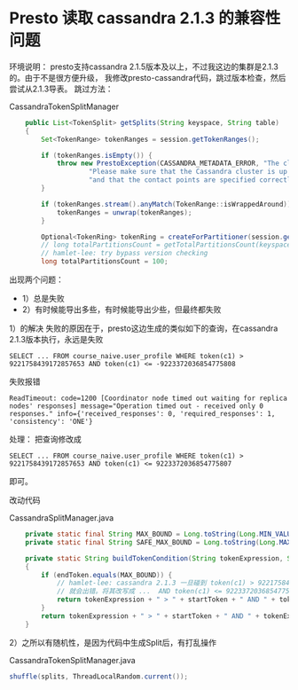 # Presto 读取 cassandra 2.1.3 的兼容性问题

环境说明：
presto支持cassandra 2.1.5版本及以上，不过我这边的集群是2.1.3的。由于不是很方便升级，
我修改presto-cassandra代码，跳过版本检查，然后尝试从2.1.3导表。
跳过方法：

CassandraTokenSplitManager
```java
    public List<TokenSplit> getSplits(String keyspace, String table)
    {
        Set<TokenRange> tokenRanges = session.getTokenRanges();

        if (tokenRanges.isEmpty()) {
            throw new PrestoException(CASSANDRA_METADATA_ERROR, "The cluster metadata is not available. " +
                    "Please make sure that the Cassandra cluster is up and running, " +
                    "and that the contact points are specified correctly.");
        }

        if (tokenRanges.stream().anyMatch(TokenRange::isWrappedAround)) {
            tokenRanges = unwrap(tokenRanges);
        }

        Optional<TokenRing> tokenRing = createForPartitioner(session.getPartitioner());
        // long totalPartitionsCount = getTotalPartitionsCount(keyspace, table);
        // hamlet-lee: try bypass version checking
        long totalPartitionsCount = 100;
```


出现两个问题：
* 1）总是失败
* 2）有时候能导出多些，有时候能导出少些，但最终都失败


1）的解决
失败的原因在于，presto这边生成的类似如下的查询，在cassandra 2.1.3版本执行，永远是失败

```
SELECT ... FROM course_naive.user_profile WHERE token(c1) > 9221758439172857653 AND token(c1) <= -9223372036854775808
```

失败报错
```
ReadTimeout: code=1200 [Coordinator node timed out waiting for replica nodes' responses] message="Operation timed out - received only 0 responses." info={'received_responses': 0, 'required_responses': 1, 'consistency': 'ONE'}
```

处理：
把查询修改成
```
SELECT ... FROM course_naive.user_profile WHERE token(c1) > 9221758439172857653 AND token(c1) <= 9223372036854775807
```
即可。

改动代码

CassandraSplitManager.java
```java
    private static final String MAX_BOUND = Long.toString(Long.MIN_VALUE);
    private static final String SAFE_MAX_BOUND = Long.toString(Long.MAX_VALUE);

    private static String buildTokenCondition(String tokenExpression, String startToken, String endToken)
    {
        if (endToken.equals(MAX_BOUND)) {
            // hamlet-lee: cassandra 2.1.3 一旦碰到 token(c1) > 9221758439172857653 AND token(c1) <= -9223372036854775808
            // 就会出错。将其改写成 ...  AND token(c1) <= 9223372036854775807 就能成功
            return tokenExpression + " > " + startToken + " AND " + tokenExpression + " <= " + SAFE_MAX_BOUND;
        }
        return tokenExpression + " > " + startToken + " AND " + tokenExpression + " <= " + endToken;
    }
```

2）之所以有随机性，是因为代码中生成Split后，有打乱操作

CassandraTokenSplitManager.java
```java
shuffle(splits, ThreadLocalRandom.current());
```
